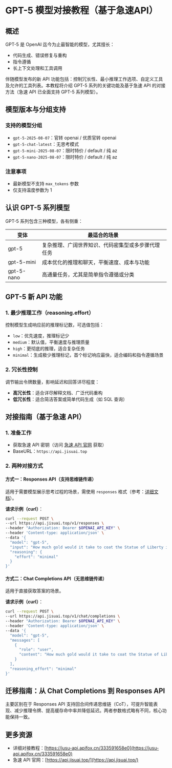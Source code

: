 # GPT-5 模型对接教程（基于急速API）

## 概述
GPT-5 是 OpenAI 迄今为止最智能的模型，尤其擅长：
- 代码生成、错误修复与重构
- 指令遵循
- 长上下文处理和工具调用

伴随模型发布的新 API 功能包括：控制冗长性、最小推理工作选项、自定义工具及允许的工具列表。本教程将介绍 GPT-5 系列的关键功能及基于急速 API 的对接方法（急速 API 已全面支持 GPT-5 系列模型）。


## 模型版本与分组支持
### 支持的模型分组
- `gpt-5-2025-08-07`：官转 openai / 优质官转 openai
- `gpt-5-chat-latest`：无思考模式
- `gpt-5-mini-2025-08-07`：限时特价 / default / 纯 az
- `gpt-5-nano-2025-08-07`：限时特价 / default / 纯 az

### 注意事项
- 最新模型不支持 `max_tokens` 参数
- 仅支持温度参数为 1


## 认识 GPT-5 系列模型
GPT-5 系列包含三种模型，各有侧重：

| 变体 | 最适合的场景 |
|------|------------|
| gpt-5 | 复杂推理、广阔世界知识、代码密集型或多步骤代理任务 |
| gpt-5-mini | 成本优化的推理和聊天，平衡速度、成本与功能 |
| gpt-5-nano | 高通量任务，尤其是简单指令遵循或分类 |


## GPT-5 新 API 功能
### 1. 最少推理工作（reasoning.effort）
控制模型生成响应前的推理标记数，可选值包括：
- `low`：优先速度，推理标记少
- `medium`：默认值，平衡速度与推理质量
- `high`：更彻底的推理，适合复杂任务
- `minimal`：生成极少推理标记，首个标记响应最快，适合编码和指令遵循场景

### 2. 冗长性控制
调节输出令牌数量，影响延迟和回答详尽程度：
- **高冗长性**：适合详尽解释文档、广泛代码重构
- **低冗长性**：适合简洁答案或简单代码生成（如 SQL 查询）


## 对接指南（基于急速 API）
### 1. 准备工作
- 获取急速 API 密钥（访问 [急速 API 官网](https://api.jisuai.top/) 获取）
- BaseURL：`https://api.jisuai.top`


### 2. 两种对接方式
#### 方式一：Responses API（支持思维链传递）
适用于需要模型展示思考过程的场景，需使用 `responses` 格式（参考：[详细文档](https://jusu-api.apifox.cn/333591658e0)）。

**请求示例（curl）**：
```bash
curl --request POST \
--url https://api.jisuai.top/v1/responses \
--header "Authorization: Bearer $OPENAI_API_KEY" \
--header 'Content-type: application/json' \
--data '{
  "model": "gpt-5",
  "input": "How much gold would it take to coat the Statue of Liberty in a 1mm layer?",
  "reasoning": {
    "effort": "minimal"
  }
}'
```

#### 方式二：Chat Completions API（无思维链传递）
适用于直接获取答案的场景。

**请求示例（curl）**：
```bash
curl --request POST \
--url https://api.jisuai.top/v1/chat/completions \
--header "Authorization: Bearer $OPENAI_API_KEY" \
--header 'Content-type: application/json' \
--data '{
  "model": "gpt-5",
  "messages": [
    {
      "role": "user",
      "content": "How much gold would it take to coat the Statue of Liberty in a 1mm layer?"
    }
  ],
  "reasoning_effort": "minimal"
}'
```


## 迁移指南：从 Chat Completions 到 Responses API
主要区别在于 Responses API 支持回合间传递思维链（CoT），可提升智能表现、减少推理令牌、提高缓存命中率并降低延迟。两者参数格式略有不同，核心功能保持一致。


## 更多资源
- 详细对接教程：[https://jusu-api.apifox.cn/333591658e0](https://jusu-api.apifox.cn/333591658e0)
- 急速 API 官网：[https://api.jisuai.top/](https://api.jisuai.top/)
